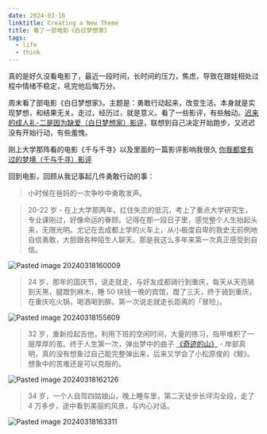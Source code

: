 ```yaml
---
date: 2024-03-16
linktitle: Creating a New Theme
title: 看了一部电影《白日梦想家》
tags:
  - life
  - think
---
```


真的是好久没看电影了，最近一段时间，长时间的压力，焦虑，导致在跟娃相处过程中情绪不稳定，吼完他后悔万分。

周末看了部电影《白日梦想家》。主题是：勇敢行动起来，改变生活。本身就是实现梦想，和结果无关。走过，经历过，就是意义。看了一些影评，有些触动。[迟来的成人礼-二是因为缺爱（白日梦想家）影评](https://movie.douban.com/review/6482906/)，联想到自己决定开始跑步，又迟迟没有开始行动，有些羞愧。

刚上大学那阵看的电影《千与千寻》以及里面的一篇影评影响我很久 [你我都曾有过的梦境（千与千寻）影评](https://movie.douban.com/review/1050852/?start=0#comments)


回到电影，回顾从我记事起几件勇敢行动的事：

> 小时候在爸妈的一次争吵中勇敢发声。

> 20-22 岁 - 在上大学那两年，扛住失恋的低沉，考上了重点大学研究生，专业课刚过，好像命运的眷顾。记得在那一段日子里，感觉整个人生抬起头来，无限光明。尤记在去成都上学的火车上，从小极度自卑的我史无前例地自信勇敢，大胆跟各种陌生人聊天。那是我这么多年来第一次真正感受到自信。

![Pasted image 20240318160009](https://cdn.jsdelivr.net/gh/goby-ao/picgo@main/img/Pasted%20image%2020240318160009.png)

> 24 岁，那年的国庆节，说走就走，与好友成都骑行到重庆，每天从天亮骑到天黑，腿蹬到麻木，睡 50 块钱一晚的宾馆，蹬了三天，终于骑到重庆，在重庆吃火锅，喝酒喝到醉。第一次说走就走长距离的「冒险」。

![Pasted image 20240318155609](https://cdn.jsdelivr.net/gh/goby-ao/picgo@main/img/Pasted%20image%2020240318155609.png)

> 32 岁，重新捡起吉他，利用下班的空闲时间，大量的练习，指甲堆积了一层厚厚的茧。终于人生第一次，弹出梦中的曲子 [《奇迹的山》](https://www.bilibili.com/video/BV1gy4y1M7R7/) - 岸部真明，真的没有想象过自己能完整弹出来，后来又学会了小松原俊的《鲸》。想象中的苦难还是可以克服的。

![Pasted image 20240318162126](https://cdn.jsdelivr.net/gh/goby-ao/picgo@main/img/Pasted%20image%2020240318162126.png)

> 34 岁，一个人自驾四姑娘山，晚上睡车里，第二天徒步长坪沟全段，走了 4 万多步，途中看到美丽的风景，与内心对话。

![Pasted image 20240318163311](https://cdn.jsdelivr.net/gh/goby-ao/picgo@main/img/Pasted%20image%2020240318163311.png)


